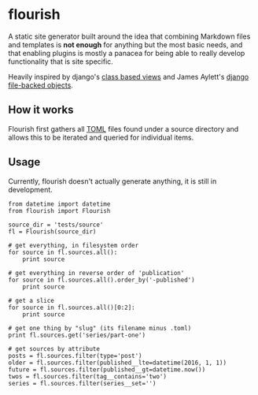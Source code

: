 flourish
========

A static site generator built around the idea that combining Markdown files
and templates is **not enough** for anything but the most basic needs, and
that enabling plugins is mostly a panacea for being able to really develop
functionality that is site specific.

Heavily inspired by django's [class based views][cbv] and James Aylett's
[django file-backed objects][dfbo].


How it works
------------
Flourish first gathers all [TOML][toml] files found under a source directory
and allows this to be iterated and queried for individual items.


Usage
-----

Currently, flourish doesn't actually generate anything, it is still in
development.

    from datetime import datetime
    from flourish import Flourish

    source_dir = 'tests/source'
    fl = Flourish(source_dir)

    # get everything, in filesystem order
    for source in fl.sources.all():
        print source

    # get everything in reverse order of 'publication'
    for source in fl.sources.all().order_by('-published')
        print source

    # get a slice
    for source in fl.sources.all()[0:2]:
        print source

    # get one thing by "slug" (its filename minus .toml)
    print fl.sources.get('series/part-one')

    # get sources by attribute
    posts = fl.sources.filter(type='post')
    older = fl.sources.filter(published__lte=datetime(2016, 1, 1))
    future = fl.sources.filter(published__gt=datetime.now())
    twos = fl.sources.filter(tag__contains='two')
    series = fl.sources.filter(series__set='')



[toml]: https://github.com/toml-lang/toml
[cbv]: https://docs.djangoproject.com/en/stable/topics/class-based-views/
[dfbo]: https://github.com/jaylett/django-filebacked-objects
